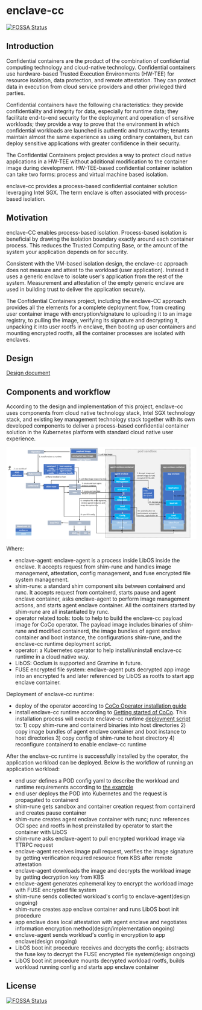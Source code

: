 # enclave-cc
[![FOSSA Status](https://app.fossa.com/api/projects/git%2Bgithub.com%2Fconfidential-containers%2Fenclave-cc.svg?type=shield)](https://app.fossa.com/projects/git%2Bgithub.com%2Fconfidential-containers%2Fenclave-cc?ref=badge_shield)

## Introduction

Confidential containers are the product of the combination of confidential computing technology and
cloud-native technology. Confidential containers use hardware-based Trusted Execution Environments
(HW-TEE) for resource isolation, data protection, and remote attestation. They can protect data in
execution from cloud service providers and other privileged third parties.

Confidential containers have the following characteristics: they provide confidentiality and
integrity for data, especially for runtime data; they facilitate end-to-end security for the
deployment and operation of sensitive workloads; they provide a way to prove that the environment
in which confidential workloads are launched is authentic and trustworthy; tenants maintain almost
the same experience as using ordinary containers, but can deploy sensitive applications with
greater confidence in their security.

The Confidential Containers project provides a way to protect cloud native applications in a 
HW-TEE without additional modification to the container image during development. HW-TEE-based
confidential container isolation can take two forms: process and virtual machine based isolation.

enclave-cc provides a process-based confidential container solution leveraging Intel SGX. The term
enclave is often associated with process-based isolation.

## Motivation

enclave-CC enables process-based isolation. Process-based isolation is beneficial by drawing the
isolation boundary exactly around each container process. This reduces the Trusted Computing Base,
or the amount of the system your application depends on for security.

Consistent with the VM-based isolation design, the enclave-cc approach does not measure and attest
to the workload (user application). Instead it uses a generic enclave to isolate user's application
from the rest of the system. Measurement and attestation of the empty generic enclave are used in
building trust to deliver the application securely.

The Confidential Containers project, including the enclave-CC approach provides all the elements
for a complete deployment flow, from creating user container image with encryption/signature to
uploading it to an image registry, to pulling the image, verifying its signature and decrypting it,
unpacking it into user rootfs in enclave, then booting up user containers and mounting encrypted
rootfs, all the container processes are isolated with enclaves.

## Design
[Design document](docs/design.md)


## Components and workflow
According to the design and implementation of this project, enclave-cc uses components from cloud
native technology stack, Intel SGX technology stack, and existing key management technology stack
together with its own developed components to deliver a process-based confidential container
solution in the Kubernetes platform with standard cloud native user experience.

![ecc_components_workflow.png](docs/images/ecc_components_workflow.png)

Where:
- enclave-agent: enclave-agent is a process inside LibOS inside the enclave. It accepts request 
  from shim-rune and handles image management, attestation, config management, and fuse encrypted
  file system management.
- shim-rune: a standard shim component sits between containerd and runc. It accepts request from
  containerd, starts pause and agent enclave container, asks enclave-agent to perform image
  management actions, and starts agent enclave container. All the containers started by shim-rune
  are all instantiated by runc.
- operator related tools: tools to help to build the enclave-cc payload image for CoCo operator.
  The payload image includes binaries of shim-rune and modified containerd, the image bundles of
  agent enclave container and boot instance, the configurations shim-rune, and the enclave-cc
  runtime deployment script.
- operator: a Kubernetes operator to help install/uninstall enclave-cc runtime in a cloud native way.
- LibOS: Occlum is supported and Gramine in future.
- FUSE encrypted file system: enclave-agent puts decrypted app image into an encrypted fs and later
  referenced by LibOS as rootfs to start app enclave container.

Deployment of enclave-cc runtime:
- deploy of the operator according to [CoCo Operator installation guide](https://github.com/confidential-containers/operator/blob/main/docs/INSTALL.md)
- install enclave-cc runtime according to [Getting started of CoCo](https://github.com/confidential-containers/documentation/blob/main/quickstart.md). This installation process will
  execute enclave-cc runtime [deployment script](https://github.com/confidential-containers/enclave-cc/blob/main/tools/packaging/deploy/enclave-cc-deploy.sh) to: 1) copy shim-rune and containerd binaries into
  host directories 2) copy image bundles of agent enclave container and boot instance to host
  directories 3) copy config of shim-rune to host directory 4) reconfigure containerd to enable
  enclave-cc runtime

After the enclave-cc runtime is successfully installed by the operator, the application workload
can be deployed. Below is the workflow of running an application workload:
- end user defines a POD config yaml to describe the workload and runtime requirements according
  to  [the example](https://github.com/confidential-containers/documentation/blob/main/quickstart.md#creating-a-sample-coco-workload-using-enclave-cc)
- end user deploys the POD into Kubernetes and the request is propagated to containerd
- shim-rune gets sandbox and container creation request from containerd and creates pause container
- shim-rune creates agent enclave container with runc; runc references OCI spec and rootfs in host
  preinstalled by operator to start the container with LibOS
- shim-rune asks enclave-agent to pull encrypted workload image via TTRPC request
- enclave-agent receives image pull request, verifies the image signature by getting verification
  required resource from KBS after remote attestation
- enclave-agent downloads the image and decrypts the workload image by getting decryption key from KBS
- enclave-agent generates ephemeral key to encrypt the workload image with FUSE encrypted file system
- shim-rune sends collected workload's config to enclave-agent(design ongoing)
- shim-rune creates app enclave container and runs LibOS boot init procedure
- app enclave does local attestation with agent enclave and negotiates information encryption
  method(design/implementation ongoing)
- enclave-agent sends workload's config in encryption to app enclave(design ongoing)
- LibOS boot init procedure receives and decrypts the config; abstracts the fuse key to decrypt the
  FUSE encrypted file system(design ongoing)
- LibOS boot init procedure mounts decrypted workload rootfs, builds workload running config and
  starts app enclave container




## License
[![FOSSA Status](https://app.fossa.com/api/projects/git%2Bgithub.com%2Fconfidential-containers%2Fenclave-cc.svg?type=large)](https://app.fossa.com/projects/git%2Bgithub.com%2Fconfidential-containers%2Fenclave-cc?ref=badge_large)
